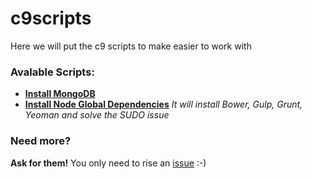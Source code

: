 # c9scripts

Here we will put the c9 scripts to make easier to work with

### Avalable Scripts:

- **[Install MongoDB](https://github.com/OSWeekends/c9scripts/blob/master/mongoscriptc9.sh)**
- **[Install Node Global Dependencies](https://github.com/OSWeekends/c9scripts/blob/master/node_global_dependencies.sh)** _It will install Bower, Gulp, Grunt, Yeoman and solve the SUDO issue_

### Need more?

**Ask for them!** You only need to rise an [issue](https://github.com/OSWeekends/c9scripts/issues) :-)
